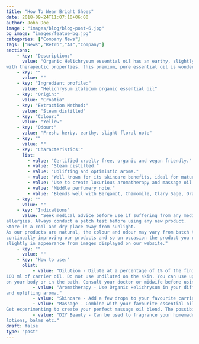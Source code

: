 ```yaml
---
title: "How To Wear Bright Shoes"
date: 2018-09-24T11:07:10+06:00
author: John Doe
image : "images/blog/blog-post-6.jpg"
bg_image: "images/featue-bg.jpg"
categories: ["Company News"]
tags: ["News","Retro","AI","Company"]
sections: 
    - key: "Description:"
      value: "Organic Helichrysum essential oil has an earthy, slightly floral scent. Jam packed
with therapeutic properties, this premium, pure essential oil is wonderful for aromatherapy."
    - key: ""
      value: ""
    - key: "Ingredient profile:"
      value: "Helichrysum italicum organic essential oil"
    - key: "Origin:"
      value: "Croatia"
    - key: "Extraction Method:"
      value: "Steam distilled"
    - key: "Colour:"
      value: "Yellow"
    - key: "Odour:"
      value: "Fresh, herby, earthy, slight floral note"
    - key: ""
      value: ""
    - key: "Characteristics:"
      list: 
        - value: "Certified cruelty free, organic and vegan friendly."
        - value: "Steam distilled."
        - value: "Uplifting and optimistic aroma."
        - value: "Well known for its skincare benefits, ideal for mature skincare preparations."
        - value: "Use to create luxurious aromatherapy and massage oil blends."
        - value: "Middle perfumery note."
        - value: "Blends well with Bergamot, Chamomile, Clary Sage, Orange and Rosemary."
    - key: ""
      value: ""
    - key: "Indications"
      value: "Seek medical advice before use if suffering from any medical conditions or
allergies. Always conduct a patch test before using any new product.
Store in a cool and dry place away from sunlight.
As our products are natural, the colour and odour may vary from batch to batch. We are
continually improving our products and so on occasion the product you receive may differ
slightly in appearance from images displayed on our website."
    - key: ""
      value: ""
    - key: "How to use:"
      olist: 
          - value: "Dilution - Dilute at a percentage of 1% of the finished blend, 1 ml of essential oil (approx. 20 drops) to
100 ml of carrier oil. Do not use undiluted on the skin. You can use up to 3% dilution for use
on your body or in the bath. Consult your doctor or midwife before using during pregnancy."
          - value: "Aromatherapy - Use Organic Helichrysum in your diffuser or oil burner and immerse yourself in the delicate
and uplifting aroma."
          - value: "Skincare - Add a few drops to your favourite carrier oil to create your own super simple night serum."
          - value: "Massage - Combine with your favourite essential oils and a carrier oil for a personalised massage oil.
Get experimenting to create your perfect massage oil blend. The possibilities are endless!"
          - value: "DIY Beauty - Can be used to fragrance your homemade beauty formulations such as creams, serums,
lotions, balms etc."
draft: false
type: "post"
---
```

